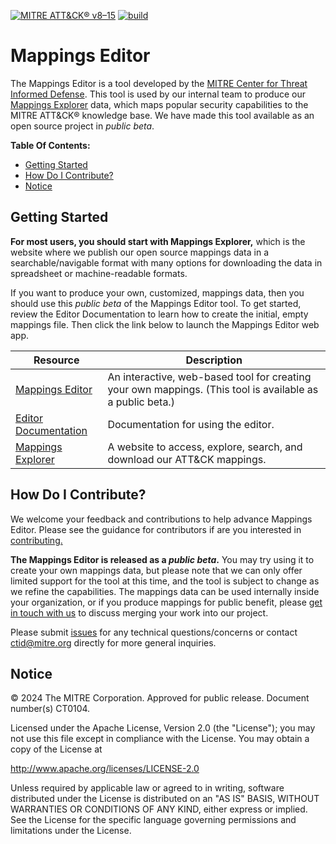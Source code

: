 [![MITRE ATT&CK® v8–15](https://img.shields.io/badge/MITRE%20ATT%26CK®-v8–15-red)](https://attack.mitre.org/)
[![build](https://github.com/center-for-threat-informed-defense/mappings-editor/actions/workflows/editor-build.yml/badge.svg)](https://github.com/center-for-threat-informed-defense/mappings-editor/actions/workflows/editor-build.yml)

# Mappings Editor

The Mappings Editor is a tool developed by the [MITRE Center for Threat Informed
Defense](https://ctid.mitre.org/).
This tool is used by our internal team to produce our [Mappings
Explorer](https://center-for-threat-informed-defense.github.io/mappings-explorer/) data,
which maps popular security capabilities to the MITRE ATT&CK® knowledge base. We have
made this tool available as an open source project in *public beta*.

**Table Of Contents:**

- [Getting Started](#getting-started)
- [How Do I Contribute?](#how-do-i-contribute)
- [Notice](#notice)

## Getting Started

**For most users, you should start with Mappings Explorer,** which is the website where
we publish our open source mappings data in a searchable/navigable format with many
options for downloading the data in spreadsheet or machine-readable formats.

If you want to produce your own, customized, mappings data, then you should use this
*public beta* of the Mappings Editor tool. To get started, review the Editor
Documentation to learn how to create the initial, empty mappings file. Then click  the
link below to launch the Mappings Editor web app.

| Resource                                                                                           | Description                                                                                               |
| -------------------------------------------------------------------------------------------------- | --------------------------------------------------------------------------------------------------------- |
| [Mappings Editor](https://center-for-threat-informed-defense.github.io/mappings-editor)            | An interactive, web-based tool for creating your own mappings. (This tool is available as a public beta.) |
| [Editor Documentation](https://github.com/center-for-threat-informed-defense/mappings-editor/wiki) | Documentation for using the editor.                                                                       |
| [Mappings Explorer](https://center-for-threat-informed-defense.github.io/mappings-explorer/)       | A website to access, explore, search, and download our ATT&CK mappings.                                   |

## How Do I Contribute?

We welcome your feedback and contributions to help advance Mappings Editor. Please see
the guidance for contributors if are you interested in [contributing.](/CONTRIBUTING.md)

**The Mappings Editor is released as a *public beta*.** You may try using it to create
your own mappings data, but please note that we can only offer limited support for the
tool at this time, and the tool is subject to change as we refine the capabilities. The
mappings data can be used internally inside your organization, or if you produce
mappings for public benefit, please [get in touch with
us]((mailto:ctid@mitre.org?subject=Mappings%20Explorer%20framework%20submission))
to discuss merging your work into our project.

Please submit
[issues](https://github.com/center-for-threat-informed-defense/mappings-editor/issues)
for any technical questions/concerns or contact
[ctid@mitre.org](mailto:ctid@mitre.org?subject=subject=Question%20about%20mappings-editor)
directly for more general inquiries.

## Notice

© 2024 The MITRE Corporation. Approved for public release. Document number(s) CT0104.

Licensed under the Apache License, Version 2.0 (the "License"); you may not use this
file except in compliance with the License. You may obtain a copy of the License at

http://www.apache.org/licenses/LICENSE-2.0

Unless required by applicable law or agreed to in writing, software distributed under
the License is distributed on an "AS IS" BASIS, WITHOUT WARRANTIES OR CONDITIONS OF ANY
KIND, either express or implied. See the License for the specific language governing
permissions and limitations under the License.
